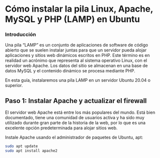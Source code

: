 # Cómo instalar la pila Linux, Apache, MySQL y PHP (LAMP) en Ubuntu
### Introducción
Una pila “LAMP” es un conjunto de aplicaciones de software de código abierto que se suelen instalar juntas para que un servidor pueda alojar aplicaciones y sitios web dinámicos escritos en PHP. Este término es en realidad un acrónimo que representa al sistema operativo Linux, con el servidor web Apache. Los datos del sitio se almacenan en una base de datos MySQL y el contenido dinámico se procesa mediante PHP.

En esta guía, instalaremos una pila LAMP en un servidor Ubuntu 20.04 o superior.

## Paso 1: Instalar Apache y actualizar el firewall

El servidor web Apache está entre los más populares del mundo. Está bien documentado, tiene una comunidad de usuarios activa y ha sido muy utilizado durante gran parte de la historia de la web, por lo que es una excelente opción predeterminada para alojar sitios web.

Instale Apache usando el administrador de paquetes de Ubuntu, apt:

```sh
sudo apt update
sudo apt install apache2
```
